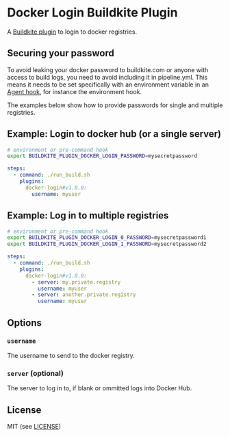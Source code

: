 # Docker Login Buildkite Plugin

A [Buildkite plugin](https://buildkite.com/docs/agent/v3/plugins) to login to docker registries.

## Securing your password

To avoid leaking your docker password to buildkite.com or anyone with access to build logs, you need to avoid including it in pipeline.yml. This means it needs to be set specifically with an environment variable in an [Agent hook](https://buildkite.com/docs/agent/hooks), for instance the environment hook.

The examples below show how to provide passwords for single and multiple registries.

## Example: Login to docker hub (or a single server)

```bash
# environment or pre-command hook
export BUILDKITE_PLUGIN_DOCKER_LOGIN_PASSWORD=mysecretpassword
```

```yml
steps:
  - command: ./run_build.sh
    plugins:
      docker-login#v1.0.0:
        username: myuser
```

## Example: Log in to multiple registries

```bash
# environment or pre-command hook
export BUILDKITE_PLUGIN_DOCKER_LOGIN_0_PASSWORD=mysecretpassword1
export BUILDKITE_PLUGIN_DOCKER_LOGIN_1_PASSWORD=mysecretpassword2
```

```yml
steps:
  - command: ./run_build.sh
    plugins:
      docker-login#v1.0.0:
        - server: my.private.registry
          username: myuser
        - server: another.private.registry
          username: myuser
```

## Options

### `username`

The username to send to the docker registry.

### `server` (optional)

The server to log in to, if blank or ommitted logs into Docker Hub.

## License

MIT (see [LICENSE](LICENSE))
